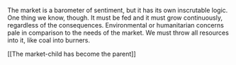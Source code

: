 The market is a barometer of sentiment, but it has its own inscrutable logic. One thing we know, though. It must be fed and it must grow continuously, regardless of the consequences. Environmental or humanitarian concerns pale in comparison to the needs of the market. We must throw all resources into it, like coal into burners.

[[The market-child has become the parent]]